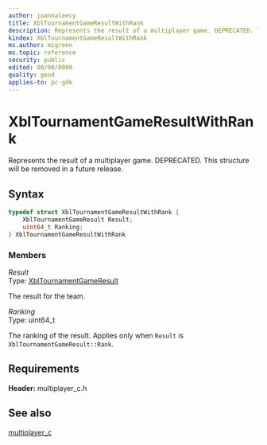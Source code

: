 ```yaml
---
author: joannaleecy
title: XblTournamentGameResultWithRank
description: Represents the result of a multiplayer game. DEPRECATED. This structure will be removed in a future release.
kindex: XblTournamentGameResultWithRank
ms.author: migreen
ms.topic: reference
security: public
edited: 00/00/0000
quality: good
applies-to: pc-gdk
---
```


# XblTournamentGameResultWithRank  

Represents the result of a multiplayer game. DEPRECATED. This structure will be removed in a future release.  

## Syntax  
  
```cpp
typedef struct XblTournamentGameResultWithRank {  
    XblTournamentGameResult Result;  
    uint64_t Ranking;  
} XblTournamentGameResultWithRank  
```
  
### Members  
  
*Result*  
Type: [XblTournamentGameResult](../enums/xbltournamentgameresult.md)  
  
The result for the team.
  
*Ranking*  
Type: uint64_t  
  
The ranking of the result. Applies only when `Result` is `XblTournamentGameResult::Rank`.
  
## Requirements  
  
**Header:** multiplayer_c.h
  
## See also  
[multiplayer_c](../multiplayer_c_members.md)  
  
  